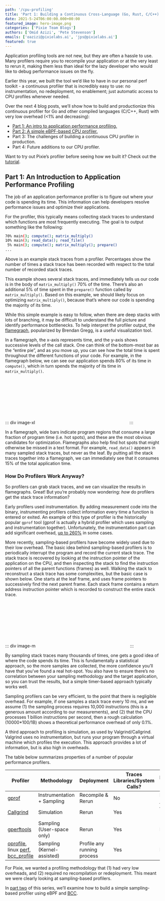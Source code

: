 ```yaml
---
path: '/cpu-profiling'
title: 'Part 1: Building a Continuous Cross-Language (Go, Rust, C/C++) Profiler'
date: 2021-5-24T06:00:00.000+00:00
featured_image: hero-image.png
categories: ['Pixie Team Blogs']
authors: ['Omid Azizi', 'Pete Stevenson']
emails: ['oazizi@pixielabs.ai', 'jps@pixielabs.ai']
featured: true
---
```


Application profiling tools are not new, but they are often a hassle to use. Many profilers require you to recompile your application or at the very least to rerun it, making them less than ideal for the lazy developer who would like to debug performance issues on the fly.

Earlier this year, we built the tool we’d like to have in our personal perf toolkit - a continuous profiler that is incredibly easy to use: no instrumentation, no redeployment, no enablement; just automatic access to CPU profiles whenever needed.

Over the next 4 blog posts, we’ll show how to build and productionize this continuous profiler for Go and other compiled languages (C/C++, Rust) with very low overhead (<1% and decreasing):

- [Part 1: An intro to application performance profiling.](/cpu-profiling/#part-1:-an-introduction-to-application-performance-profiling)
- [Part 2: A simple eBPF-based CPU profiler.](/cpu-profiling-2)
- Part 3: The challenges of building a continuous CPU profiler in production.
- Part 4: Future additions to our CPU profiler.

Want to try out Pixie’s profiler before seeing how we built it? Check out the [tutorial](https://docs.px.dev/tutorials/profiler).

## Part 1: An Introduction to Application Performance Profiling

The job of an application performance profiler is to figure out where your code is spending its time. This information can help developers resolve performance issues and optimize their applications.

For the profiler, this typically means collecting stack traces to understand which functions are most frequently executing. The goal is to output something like the following:

```bash
70% main(); compute(); matrix_multiply()
10% main(); read_data(); read_file()
 5% main(); compute(); matrix_multiply(); prepare()
...
```

Above is an example stack traces from a profiler. Percentages show the number of times a stack trace has been recorded with respect to the total number of recorded stack traces.

This example shows several stack traces, and immediately tells us our code is in the body of `matrix_multiply()` 70% of the time. There’s also an additional 5% of time spent in the `prepare()` function called by `matrix_multiply()`. Based on this example, we should likely focus on optimizing `matrix_multiply()`, because that’s where our code is spending the majority of its time.

While this simple example is easy to follow, when there are deep stacks with lots of branching, it may be difficult to understand the full picture and identify performance bottlenecks. To help interpret the profiler output, the [flamegraph](http://www.brendangregg.com/flamegraphs.html), popularized by Brendan Gregg, is a useful visualization tool.

In a flamegraph, the x-axis represents time, and the y-axis shows successive levels of the call stack. One can think of the bottom-most bar as the “entire pie”, and as you move up, you can see how the total time is spent throughout the different functions of your code. For example, in the flamegraph below, we can see our application spends 80% of its time in `compute()`, which in turn spends the majority of its time in `matrix_multiply()`.

::: div image-xl
<svg title="Example flamegraph. All percentages are relative to the total number of samples (i.e. relative to main)" src='flamegraph.png' />
:::

In a flamegraph, wide bars indicate program regions that consume a large fraction of program time (i.e. hot spots), and these are the most obvious candidates for optimization. Flamegraphs also help find hot spots that might otherwise be missed in a text format. For example, `read_data()` appears in many sampled stack traces, but never as the leaf. By putting all the stack traces together into a flamegraph, we can immediately see that it consumes 15% of the total application time.

### How Do Profilers Work Anyway?

So profilers can grab stack traces, and we can visualize the results in flamegraphs. Great! But you’re probably now wondering: *how* do profilers get the stack trace information?

Early profilers used instrumentation. By adding measurement code into the binary, instrumenting profilers collect information every time a function is entered or exited. An example of this type of profiler is the historically popular `gprof` tool (gprof is actually a hybrid profiler which uses sampling and instrumentation together). Unfortunately, the instrumentation part can add significant overhead, [up to 260%](https://www.researchgate.net/publication/221235356_Low-overhead_call_path_profiling_of_unmodified_optimized_code) in some cases.

More recently, sampling-based profilers have become widely used due to their low overhead. The basic idea behind sampling-based profilers is to periodically interrupt the program and record the current stack trace. The stack trace is recovered by looking at the instruction pointer of the application on the CPU, and then inspecting the stack to find the instruction pointers of all the parent functions (frames) as well. Walking the stack to reconstruct a stack trace has some complexities, but the basic case is shown below. One starts at the leaf frame, and uses frame pointers to successively find the next parent frame. Each stack frame contains a return address instruction pointer which is recorded to construct the entire stack trace.

::: div image-m
<svg title="A program’s call stack. Frame pointers can be used to walk the stack and record the return addresses to generate a stack trace." src='callstack.png' />
:::

By sampling stack traces many thousands of times, one gets a good idea of where the code spends its time. This is fundamentally a statistical approach, so the more samples are collected, the more confidence you’ll have that you’ve found a real hot-spot. You also have to ensure there’s no correlation between your sampling methodology and the target application, so you can trust the results, but a simple timer-based approach typically works well.

Sampling profilers can be very efficient, to the point that there is negligible overhead. For example, if one samples a stack trace every 10 ms, and we assume (1) the sampling process requires 10,000 instructions (this is a generous amount according to our measurements), and (2) that the CPU processes 1 billion instructions per second, then a rough calculation (10000*100/1B) shows a theoretical performance overhead of only 0.1%.

A third approach to profiling is simulation, as used by Valgrind/Callgrind. Valgrind uses no instrumentation, but runs your program through a virtual machine which profiles the execution. This approach provides a lot of information, but is also high in overheads.

The table below summarizes properties of a number of popular performance profilers.

| Profiler | Methodology | Deployment | Traces Libraries/System Calls? | Performance Overhead
| --- | --- | --- | --- | --- |
| [gprof](https://sourceware.org/binutils/docs/gprof/) | Instrumentation + Sampling | Recompile & Rerun | No | High (up to [260%](https://www.researchgate.net/publication/221235356_Low-overhead_call_path_profiling_of_unmodified_optimized_code)) |
| [Callgrind](https://valgrind.org/docs/manual/cl-manual.html) | Simulation | Rerun | Yes | Very High ([>400%](https://www.cs.cmu.edu/afs/cs.cmu.edu/project/cmt-40/Nice/RuleRefinement/bin/valgrind-3.2.0/docs/html/cl-manual.html)) |
| [gperftools](https://github.com/gperftools/gperftools) | Sampling (User-space only) | Rerun | Yes | Low |
| [oprofile](https://oprofile.sourceforge.io/about/), linux [perf](https://github.com/torvalds/linux/tree/master/tools/perf), [bcc_profile](https://github.com/iovisor/bcc/blob/master/tools/profile.py) | Sampling (Kernel-assisted) | Profile any running process | Yes | Low |

For Pixie, we wanted a profiling methodology that (1) had very low overheads, and (2) required no recompilation or redeployment. This meant we were clearly looking at sampling-based profilers.

In [part two](/cpu-profiling-2) of this series, we’ll examine how to build a simple sampling-based profiler using eBPF and [BCC](https://github.com/iovisor/bcc/).
